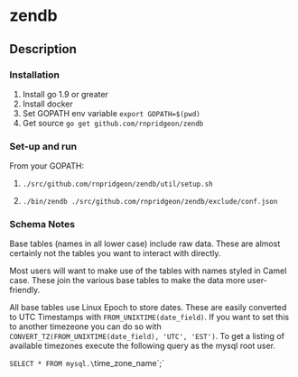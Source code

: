 # zendb

## Description

### Installation ###

1. Install go 1.9 or greater
2. Install docker 
3. Set GOPATH env variable
  `export GOPATH=$(pwd)`
4. Get source 
  `go get github.com/rnpridgeon/zendb`

### Set-up and run ###

From your GOPATH: 

1. `./src/github.com/rnpridgeon/zendb/util/setup.sh`

2. `./bin/zendb ./src/github.com/rnpridgeon/zendb/exclude/conf.json`

### Schema Notes ###

Base tables (names in all lower case) include raw data. These are almost certainly not the tables you want to interact with directly. 

Most users will want to make use of the tables with names styled in Camel case. These join the various base tables to make the data more user-friendly. 

All base tables use Linux Epoch to store dates. These are easily converted to UTC Timestamps with `FROM_UNIXTIME(date_field)`. If you want to set this to another timezeone you can do so with `CONVERT_TZ(FROM_UNIXTIME(date_field), 'UTC', 'EST')`. To get a listing of available timezones execute the following query as the mysql root user. 

`SELECT * FROM mysql.\`time_zone_name\`;`

